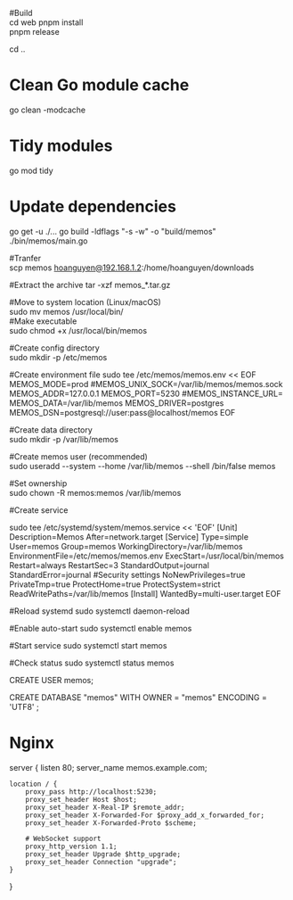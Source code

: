 #Build   
cd web
pnpm install   
pnpm release   


cd ..
# Clean Go module cache
go clean -modcache
# Tidy modules
go mod tidy
# Update dependencies
go get -u ./...
go build -ldflags "-s -w" -o "build/memos" ./bin/memos/main.go


>
#Tranfer    
scp memos hoanguyen@192.168.1.2:/home/hoanguyen/downloads

#Extract the archive
tar -xzf memos_*.tar.gz


#Move to system location (Linux/macOS)  
sudo mv memos /usr/local/bin/  
#Make executable  
sudo chmod +x /usr/local/bin/memos  
>

#Create config directory   
sudo mkdir -p /etc/memos   

#Create environment file
sudo tee /etc/memos/memos.env << EOF
MEMOS_MODE=prod
#MEMOS_UNIX_SOCK=/var/lib/memos/memos.sock
MEMOS_ADDR=127.0.0.1
MEMOS_PORT=5230
#MEMOS_INSTANCE_URL=
MEMOS_DATA=/var/lib/memos
MEMOS_DRIVER=postgres
MEMOS_DSN=postgresql://user:pass@localhost/memos
EOF

#Create data directory    
sudo mkdir -p /var/lib/memos   

#Create memos user (recommended)    
sudo useradd --system --home /var/lib/memos --shell /bin/false memos

#Set ownership    
sudo chown -R memos:memos /var/lib/memos

#Create service

sudo tee /etc/systemd/system/memos.service << 'EOF'
[Unit]
Description=Memos
After=network.target
[Service]
Type=simple
User=memos
Group=memos
WorkingDirectory=/var/lib/memos
EnvironmentFile=/etc/memos/memos.env
ExecStart=/usr/local/bin/memos
Restart=always
RestartSec=3
StandardOutput=journal
StandardError=journal
#Security settings
NoNewPrivileges=true
PrivateTmp=true
ProtectHome=true
ProtectSystem=strict
ReadWritePaths=/var/lib/memos
[Install]
WantedBy=multi-user.target
EOF


#Reload systemd
sudo systemctl daemon-reload

#Enable auto-start
sudo systemctl enable memos

#Start service
sudo systemctl start memos

#Check status
sudo systemctl status memos

CREATE USER memos;

CREATE DATABASE "memos"
WITH
  OWNER = "memos"
  ENCODING = 'UTF8'
;


# Nginx

server {
    listen 80;
    server_name memos.example.com;
    
    location / {
        proxy_pass http://localhost:5230;
        proxy_set_header Host $host;
        proxy_set_header X-Real-IP $remote_addr;
        proxy_set_header X-Forwarded-For $proxy_add_x_forwarded_for;
        proxy_set_header X-Forwarded-Proto $scheme;
        
        # WebSocket support
        proxy_http_version 1.1;
        proxy_set_header Upgrade $http_upgrade;
        proxy_set_header Connection "upgrade";
    }
}


